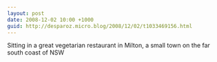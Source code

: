 ```yaml
---
layout: post
date: 2008-12-02 10:00 +1000
guid: http://desparoz.micro.blog/2008/12/02/t1033469156.html
---
```

Sitting in a great vegetarian restaurant in Milton, a small town on the far south coast of NSW
